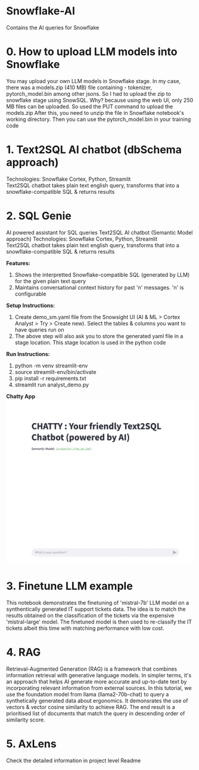 # Snowflake-AI
 Contains the AI queries for Snowflake

# 0. How to upload LLM models into Snowflake
You may upload your own LLM models in Snowflake stage. In my case, there was a models.zip (410 MB) file containing - tokenizer, pytorch_model.bin among other jsons. So I had to upload the zip to snowflake stage using SnowSQL. Why? because using the web UI, only 250 MB files can be uploaded. So used the PUT command to upload the models.zip
After this, you need to unzip the file in Snowflake notebook's working directory. Then you can use the pytorch_model.bin in your training code

# 1. Text2SQL AI chatbot (dbSchema approach)
Technologies: Snowflake Cortex, Python, Streamlit <br>
Text2SQL chatbot takes plain text english query, transforms that into a snowflake-compatible SQL & returns results <br>

# 2. SQL Genie 
AI powered assistant for SQL queries Text2SQL AI chatbot (Semantic Model approach)
Technologies: Snowflake Cortex, Python, Streamlit <br>
Text2SQL chatbot takes plain text english query, transforms that into a snowflake-compatible SQL & returns results <br>

**Features:** <br>
1. Shows the interpretted Snowflake-compatible SQL (generated by LLM) for the given plain text query
2. Maintains conversational context history for past 'n' messages. 'n' is configurable

**Setup Instructions:** <br>
1. Create demo_sm.yaml file from the Snowsight UI (AI & ML > Cortex Analyst > Try > Create new). Select the tables & columns you want to have queries run on
2. The above step will also ask you to store the generated yaml file in a stage location. This stage location is used in the python code

**Run Instructions:** <br>
1. python -m venv streamlit-env
2. source streamlit-env/bin/activate
3. pip install -r requirements.txt
4. streamlit run analyst_demo.py

**Chatty App** <br>
![Alt text](images/chatty.gif)

# 3. Finetune LLM example
This notebook demonstrates the finetuning of 'mistral-7b' LLM model on a synthentically generated IT support tickets data. The idea is to match the results obtained on the classification of the tickets via the expensive 'mistral-large' model. The finetuned model is then used to re-classify the IT tickets albeit this time with matching performance with low cost.

# 4. RAG
Retrieval-Augmented Generation (RAG) is a framework that combines information retrieval with generative language models. In simpler terms, it's an approach that helps AI generate more accurate and up-to-date text by incorporating relevant information from external sources. In this tutorial, we use the foundation model from llama (llama2-70b-chat) to query a synthetically generated data about ergonomics. It demonsrates the use of vectors & vector cosine similarity to achieve RAG. The end result is a prioritised list of documents that match the query in descending order of similarity score.

# 5. AxLens
Check the detailed information in project level Readme

